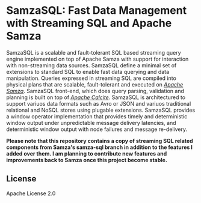 # SamzaSQL: Fast Data Management with Streaming SQL and Apache Samza

SamzaSQL is a scalable and fault-tolerant SQL based streaming query engine implemented on top of Apache Samza with support for interaction with non-streaming data sources. SamzaSQL define a minimal set of extensions to standard SQL to enable fast data querying and data manipulation.  Queries expressed in streaming SQL are compiled into physical plans that are scalable, fault-tolerant  and executed on *[Apache Samza](http://samza.apache.org)*. SamzaSQL front-end, which does query parsing, validation and planning is built on top of *[Apache Calcite](http://calcite.apache.org)*. SamzaSQL is architectured to support variuos data formats such as Avro or JSON and variuos traditional relational and NoSQL stores using plugable extensions. SamzaSQL provides a window operator implementation that provides timely and deterministic window output under unpredictable message delivery latencies, and deterministic window output with node failures and message re-delivery.

**Please note that this repository contains a copy of streaming SQL related components from Samza's samza-sql branch in addition to the features I added over them. I am planning to contribute new features and improvements back to Samza once this project become stable.**

## License

Apache License 2.0


